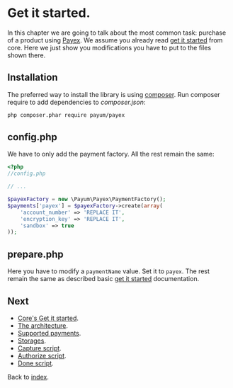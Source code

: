 # Get it started.

In this chapter we are going to talk about the most common task: purchase of a product using [Payex](http://www.payexpim.com/).
We assume you already read [get it started](https://github.com/Payum/Core/blob/master/Resources/docs/get-it-started.md) from core.
Here we just show you modifications you have to put to the files shown there.

## Installation

The preferred way to install the library is using [composer](http://getcomposer.org/).
Run composer require to add dependencies to _composer.json_:

```bash
php composer.phar require payum/payex
```

## config.php

We have to only add the payment factory. All the rest remain the same:

```php
<?php
//config.php

// ...

$payexFactory = new \Payum\Payex\PaymentFactory();
$payments['payex'] = $payexFactory->create(array(
    'account_number' => 'REPLACE IT',
    'encryption_key' => 'REPLACE IT',
    'sandbox' => true
));
```

## prepare.php

Here you have to modify a `paymentName` value. Set it to `payex`. The rest remain the same as described basic [get it started](https://github.com/Payum/Core/blob/master/Resources/docs/get-it-started.md) documentation.

## Next 

* [Core's Get it started](https://github.com/Payum/Core/blob/master/Resources/docs/get-it-started.md).
* [The architecture](https://github.com/Payum/Core/blob/master/Resources/docs/the-architecture.md).
* [Supported payments](https://github.com/Payum/Core/blob/master/Resources/docs/supported-payments.md).
* [Storages](https://github.com/Payum/Core/blob/master/Resources/docs/storages.md).
* [Capture script](https://github.com/Payum/Core/blob/master/Resources/docs/capture-script.md).
* [Authorize script](https://github.com/Payum/Core/blob/master/Resources/docs/authorize-script.md).
* [Done script](https://github.com/Payum/Core/blob/master/Resources/docs/done-script.md).

Back to [index](index.md).